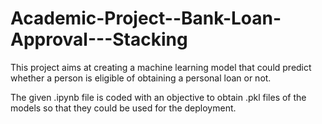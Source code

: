 # Academic-Project--Bank-Loan-Approval---Stacking
This project aims at creating a machine learning model that could predict whether a person is eligible of obtaining a personal loan or not.

The given .ipynb file is coded with an objective to obtain .pkl files of the models so that they could be used for the deployment.
